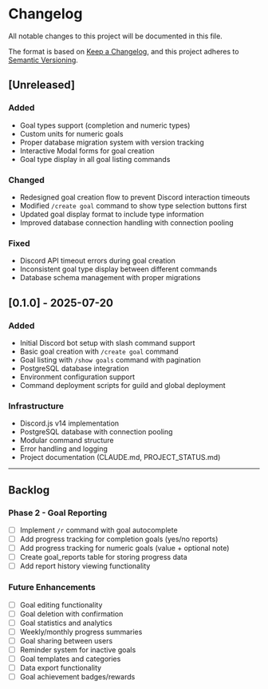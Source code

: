 # Changelog

All notable changes to this project will be documented in this file.

The format is based on [Keep a Changelog](https://keepachangelog.com/en/1.0.0/),
and this project adheres to [Semantic Versioning](https://semver.org/spec/v2.0.0.html).

## [Unreleased]

### Added
- Goal types support (completion and numeric types)
- Custom units for numeric goals
- Proper database migration system with version tracking
- Interactive Modal forms for goal creation
- Goal type display in all goal listing commands

### Changed
- Redesigned goal creation flow to prevent Discord interaction timeouts
- Modified `/create goal` command to show type selection buttons first
- Updated goal display format to include type information
- Improved database connection handling with connection pooling

### Fixed
- Discord API timeout errors during goal creation
- Inconsistent goal type display between different commands
- Database schema management with proper migrations

## [0.1.0] - 2025-07-20

### Added
- Initial Discord bot setup with slash command support
- Basic goal creation with `/create goal` command
- Goal listing with `/show goals` command with pagination
- PostgreSQL database integration
- Environment configuration support
- Command deployment scripts for guild and global deployment

### Infrastructure
- Discord.js v14 implementation
- PostgreSQL database with connection pooling
- Modular command structure
- Error handling and logging
- Project documentation (CLAUDE.md, PROJECT_STATUS.md)

---

## Backlog

### Phase 2 - Goal Reporting
- [ ] Implement `/r` command with goal autocomplete
- [ ] Add progress tracking for completion goals (yes/no reports)
- [ ] Add progress tracking for numeric goals (value + optional note)
- [ ] Create goal_reports table for storing progress data
- [ ] Add report history viewing functionality

### Future Enhancements
- [ ] Goal editing functionality
- [ ] Goal deletion with confirmation
- [ ] Goal statistics and analytics
- [ ] Weekly/monthly progress summaries
- [ ] Goal sharing between users
- [ ] Reminder system for inactive goals
- [ ] Goal templates and categories
- [ ] Data export functionality
- [ ] Goal achievement badges/rewards
